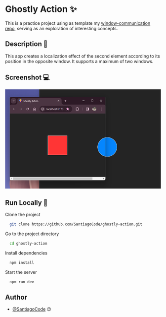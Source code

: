 # Ghostly Action ✨

This is a practice project using as template my [window-communication repo](https://github.com/SantiagoCode/window-communication), serving as an exploration of interesting concepts.

## Description 👀

This app creates a localization effect of the second element according to its position in the opposite window. It supports a maximum of two windows.

## Screenshot 💻

![alt text](image.png)


## Run Locally 🚀

Clone the project

```bash
  git clone https://github.com/SantiagoCode/ghostly-action.git
```

Go to the project directory

```bash
  cd ghostly-action
```

Install dependencies

```bash
  npm install
```

Start the server

```bash
  npm run dev
```

## Author

- [@SantiagoCode](https://www.github.com/SantiagoCode) 😉